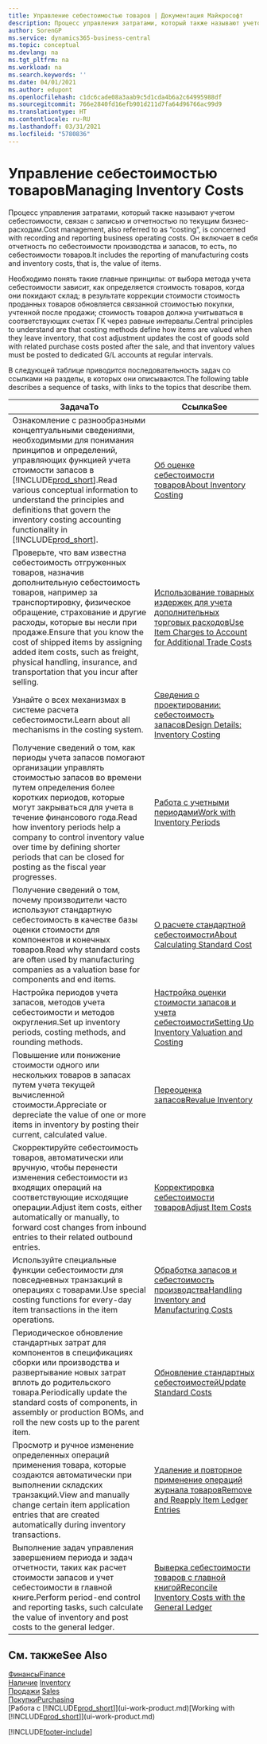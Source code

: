 ```yaml
---
title: Управление себестоимостью товаров | Документация Майкрософт
description: Процесс управления затратами, который также называют учетом себестоимости, связан с записью и отчетностью по текущим бизнес-расходам. Он включает в себя отчетность по себестоимости производства и запасов, то есть, по себестоимости товаров.
author: SorenGP
ms.service: dynamics365-business-central
ms.topic: conceptual
ms.devlang: na
ms.tgt_pltfrm: na
ms.workload: na
ms.search.keywords: ''
ms.date: 04/01/2021
ms.author: edupont
ms.openlocfilehash: c1dc6cade08a3aab9c5d1cda4b6a2c64995988df
ms.sourcegitcommit: 766e2840fd16efb901d211d7fa64d96766ac99d9
ms.translationtype: HT
ms.contentlocale: ru-RU
ms.lasthandoff: 03/31/2021
ms.locfileid: "5780836"
---
```

# <a name="managing-inventory-costs"></a><span data-ttu-id="e14b8-104">Управление себестоимостью товаров</span><span class="sxs-lookup"><span data-stu-id="e14b8-104">Managing Inventory Costs</span></span>
<span data-ttu-id="e14b8-105">Процесс управления затратами, который также называют учетом себестоимости, связан с записью и отчетностью по текущим бизнес-расходам.</span><span class="sxs-lookup"><span data-stu-id="e14b8-105">Cost management, also referred to as “costing”, is concerned with recording and reporting business operating costs.</span></span> <span data-ttu-id="e14b8-106">Он включает в себя отчетность по себестоимости производства и запасов, то есть, по себестоимости товаров.</span><span class="sxs-lookup"><span data-stu-id="e14b8-106">It includes the reporting of manufacturing costs and inventory costs, that is, the value of items.</span></span>   

<span data-ttu-id="e14b8-107">Необходимо понять такие главные принципы: от выбора метода учета себестоимости зависит, как определяется стоимость товаров, когда они покидают склад; в результате коррекции стоимости стоимость проданных товаров обновляется связанной стоимостью покупки, учтенной после продажи; стоимость товаров должна учитываться в соответствующих счетах ГК через равные интервалы.</span><span class="sxs-lookup"><span data-stu-id="e14b8-107">Central principles to understand are that costing methods define how items are valued when they leave inventory, that cost adjustment updates the cost of goods sold with related purchase costs posted after the sale, and that inventory values must be posted to dedicated G/L accounts at regular intervals.</span></span>

<span data-ttu-id="e14b8-108">В следующей таблице приводится последовательность задач со ссылками на разделы, в которых они описываются.</span><span class="sxs-lookup"><span data-stu-id="e14b8-108">The following table describes a sequence of tasks, with links to the topics that describe them.</span></span>

|<span data-ttu-id="e14b8-109">**Задача**</span><span class="sxs-lookup"><span data-stu-id="e14b8-109">**To**</span></span>|<span data-ttu-id="e14b8-110">**Ссылка**</span><span class="sxs-lookup"><span data-stu-id="e14b8-110">**See**</span></span>|  
|------------|-------------|  
|<span data-ttu-id="e14b8-111">Ознакомление с разнообразными концептуальными сведениями, необходимыми для понимания принципов и определений, управляющих функцией учета стоимости запасов в [!INCLUDE[prod_short](includes/prod_short.md)].</span><span class="sxs-lookup"><span data-stu-id="e14b8-111">Read various conceptual information to understand the principles and definitions that govern the inventory costing accounting functionality in [!INCLUDE[prod_short](includes/prod_short.md)].</span></span>|[<span data-ttu-id="e14b8-112">Об оценке себестоимости товаров</span><span class="sxs-lookup"><span data-stu-id="e14b8-112">About Inventory Costing</span></span>](finance-learn-about-costing.md)|  
|<span data-ttu-id="e14b8-113">Проверьте, что вам известна себестоимость отгруженных товаров, назначив дополнительную себестоимость товаров, например за транспортировку, физическое обращение, страхование и другие расходы, которые вы несли при продаже.</span><span class="sxs-lookup"><span data-stu-id="e14b8-113">Ensure that you know the cost of shipped items by assigning added item costs, such as freight, physical handling, insurance, and transportation that you incur after selling.</span></span>|[<span data-ttu-id="e14b8-114">Использование товарных издержек для учета дополнительных торговых расходов</span><span class="sxs-lookup"><span data-stu-id="e14b8-114">Use Item Charges to Account for Additional Trade Costs</span></span>](payables-how-assign-item-charges.md)|
|<span data-ttu-id="e14b8-115">Узнайте о всех механизмах в системе расчета себестоимости.</span><span class="sxs-lookup"><span data-stu-id="e14b8-115">Learn about all mechanisms in the costing system.</span></span>|[<span data-ttu-id="e14b8-116">Сведения о проектировании: себестоимость запасов</span><span class="sxs-lookup"><span data-stu-id="e14b8-116">Design Details: Inventory Costing</span></span>](design-details-inventory-costing.md)|
|<span data-ttu-id="e14b8-117">Получение сведений о том, как периоды учета запасов помогают организации управлять стоимостью запасов во времени путем определения более коротких периодов, которые могут закрываться для учета в течение финансового года.</span><span class="sxs-lookup"><span data-stu-id="e14b8-117">Read how inventory periods help a company to control inventory value over time by defining shorter periods that can be closed for posting as the fiscal year progresses.</span></span>|[<span data-ttu-id="e14b8-118">Работа с учетными периодами</span><span class="sxs-lookup"><span data-stu-id="e14b8-118">Work with Inventory Periods</span></span>](finance-how-to-work-with-inventory-periods.md)|
|<span data-ttu-id="e14b8-119">Получение сведений о том, почему производители часто используют стандартную себестоимость в качестве базы оценки стоимости для компонентов и конечных товаров.</span><span class="sxs-lookup"><span data-stu-id="e14b8-119">Read why standard costs are often used by manufacturing companies as a valuation base for components and end items.</span></span>|[<span data-ttu-id="e14b8-120">О расчете стандартной себестоимости</span><span class="sxs-lookup"><span data-stu-id="e14b8-120">About Calculating Standard Cost</span></span>](finance-about-calculating-standard-cost.md)|
|<span data-ttu-id="e14b8-121">Настройка периодов учета запасов, методов учета себестоимости и методов округления.</span><span class="sxs-lookup"><span data-stu-id="e14b8-121">Set up inventory periods, costing methods, and rounding methods.</span></span>|[<span data-ttu-id="e14b8-122">Настройка оценки стоимости запасов и учета себестоимости</span><span class="sxs-lookup"><span data-stu-id="e14b8-122">Setting Up Inventory Valuation and Costing</span></span>](finance-set-up-inventory-valuation-and-costing.md)|
|<span data-ttu-id="e14b8-123">Повышение или понижение стоимости одного или нескольких товаров в запасах путем учета текущей вычисленной стоимости.</span><span class="sxs-lookup"><span data-stu-id="e14b8-123">Appreciate or depreciate the value of one or more items in inventory by posting their current, calculated value.</span></span>|[<span data-ttu-id="e14b8-124">Переоценка запасов</span><span class="sxs-lookup"><span data-stu-id="e14b8-124">Revalue Inventory</span></span>](inventory-how-revalue-inventory.md)|
|<span data-ttu-id="e14b8-125">Скорректируйте себестоимость товаров, автоматически или вручную, чтобы перенести изменения себестоимости из входящих операций на соответствующие исходящие операции.</span><span class="sxs-lookup"><span data-stu-id="e14b8-125">Adjust item costs, either automatically or manually, to forward cost changes from inbound entries to their related outbound entries.</span></span>|[<span data-ttu-id="e14b8-126">Корректировка себестоимости товаров</span><span class="sxs-lookup"><span data-stu-id="e14b8-126">Adjust Item Costs</span></span>](inventory-how-adjust-item-costs.md)|
|<span data-ttu-id="e14b8-127">Используйте специальные функции себестоимости для повседневных транзакций в операциях с товарами.</span><span class="sxs-lookup"><span data-stu-id="e14b8-127">Use special costing functions for every-day item transactions in the item operations.</span></span>|[<span data-ttu-id="e14b8-128">Обработка запасов и себестоимость производства</span><span class="sxs-lookup"><span data-stu-id="e14b8-128">Handling Inventory and Manufacturing Costs</span></span>](finance-handle-inventory-and-manufacturing-costs.md)|  
|<span data-ttu-id="e14b8-129">Периодическое обновление стандартных затрат для компонентов в спецификациях сборки или производства и развертывание новых затрат вплоть до родительского товара.</span><span class="sxs-lookup"><span data-stu-id="e14b8-129">Periodically update the standard costs of components, in assembly or production BOMs, and roll the new costs up to the parent item.</span></span>|[<span data-ttu-id="e14b8-130">Обновление стандартных себестоимостей</span><span class="sxs-lookup"><span data-stu-id="e14b8-130">Update Standard Costs</span></span>](finance-how-to-update-standard-costs.md)|
|<span data-ttu-id="e14b8-131">Просмотр и ручное изменение определенных операций применения товара, которые создаются автоматически при выполнении складских транзакций.</span><span class="sxs-lookup"><span data-stu-id="e14b8-131">View and manually change certain item application entries that are created automatically during inventory transactions.</span></span>|[<span data-ttu-id="e14b8-132">Удаление и повторное применение операций журнала товаров</span><span class="sxs-lookup"><span data-stu-id="e14b8-132">Remove and Reapply Item Ledger Entries</span></span>](finance-how-to-remove-and-reapply-item-entries.md)|
|<span data-ttu-id="e14b8-133">Выполнение задач управления завершением периода и задач отчетности, таких как расчет стоимости запасов и учет себестоимости в главной книге.</span><span class="sxs-lookup"><span data-stu-id="e14b8-133">Perform period-end control and reporting tasks, such calculate the value of inventory and post costs to the general ledger.</span></span>|[<span data-ttu-id="e14b8-134">Выверка себестоимости товаров с главной книгой</span><span class="sxs-lookup"><span data-stu-id="e14b8-134">Reconcile Inventory Costs with the General Ledger</span></span>](finance-how-to-post-inventory-costs-to-the-general-ledger.md)|

## <a name="see-also"></a><span data-ttu-id="e14b8-135">См. также</span><span class="sxs-lookup"><span data-stu-id="e14b8-135">See Also</span></span>  
 [<span data-ttu-id="e14b8-136">Финансы</span><span class="sxs-lookup"><span data-stu-id="e14b8-136">Finance</span></span>](finance.md)  
 <span data-ttu-id="e14b8-137">[Наличие](inventory-manage-inventory.md) </span><span class="sxs-lookup"><span data-stu-id="e14b8-137">[Inventory](inventory-manage-inventory.md) </span></span>  
 <span data-ttu-id="e14b8-138">[Продажи](sales-manage-sales.md) </span><span class="sxs-lookup"><span data-stu-id="e14b8-138">[Sales](sales-manage-sales.md) </span></span>  
 [<span data-ttu-id="e14b8-139">Покупки</span><span class="sxs-lookup"><span data-stu-id="e14b8-139">Purchasing</span></span>](purchasing-manage-purchasing.md)  
 <span data-ttu-id="e14b8-140">[Работа с [!INCLUDE[prod_short](includes/prod_short.md)]](ui-work-product.md)</span><span class="sxs-lookup"><span data-stu-id="e14b8-140">[Working with [!INCLUDE[prod_short](includes/prod_short.md)]](ui-work-product.md)</span></span>


[!INCLUDE[footer-include](includes/footer-banner.md)]